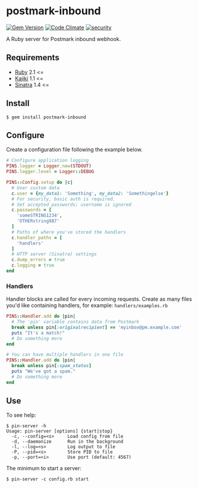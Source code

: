 # postmark-inbound

[![Gem Version](https://badge.fury.io/rb/postmark-inbound.svg)](http://badge.fury.io/rb/postmark-inbound) [![Code Climate](https://codeclimate.com/github/kenjij/postmark-inbound/badges/gpa.svg)](https://codeclimate.com/github/kenjij/postmark-inbound) [![security](https://hakiri.io/github/kenjij/postmark-inbound/master.svg)](https://hakiri.io/github/kenjij/postmark-inbound/master)

A Ruby server for Postmark inbound webhook.

## Requirements

- [Ruby](https://www.ruby-lang.org/) 2.1 <=
- [Kajiki](https://kenjij.github.io/kajiki/) 1.1 <=
- [Sinatra](http://www.sinatrarb.com) 1.4 <=

## Install

```
$ gem install postmark-inbound
```

## Configure

Create a configuration file following the example below.

```ruby
# Configure application logging
PINS.logger = Logger.new(STDOUT)
PINS.logger.level = Logger::DEBUG

PINS::Config.setup do |c|
  # User custom data
  c.user = {my_data1: 'Something', my_data2: 'Somethingelse'}
  # For security, basic auth is required.
  # Set accepted passwords; username is ignored
  c.passwords = [
    'someSTRING1234',
    'OTHERstring987'
  ]
  # Paths of where you've stored the handlers
  c.handler_paths = [
    'handlers'
  ]
  # HTTP server (Sinatra) settings
  c.dump_errors = true
  c.logging = true
end
```

### Handlers

Handler blocks are called for every incoming requests. Create as many files you'd like containing handlers, for example: `handlers/examples.rb`

```ruby
PINS::Handler.add do |pin|
  # The 'pin' variable contains data from Postmark
  break unless pin[:originalrecipient] == 'myinbox@pm.example.com'
  puts "It's a match!"
  # Do something more
end

# You can have multiple handlers in one file
PINS::Handler.add do |pin|
  break unless pin[:spam_status]
  puts "We've got a spam."
  # Do something more
end

```

## Use

To see help:

```
$ pin-server -h
Usage: pin-server [options] {start|stop}
  -c, --config=<s>     Load config from file
  -d, --daemonize      Run in the background
  -l, --log=<s>        Log output to file
  -P, --pid=<s>        Store PID to file
  -p, --port=<i>       Use port (default: 4567)
```

The minimum to start a server:

```
$ pin-server -c config.rb start
```
